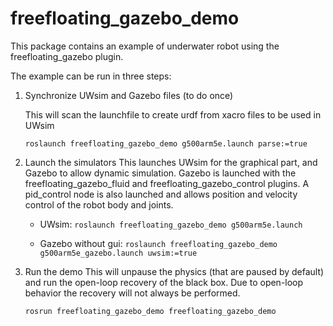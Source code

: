 freefloating_gazebo_demo
========================

This package contains an example of underwater robot using the freefloating_gazebo plugin.

The example can be run in three steps:

1. Synchronize UWsim and Gazebo files (to do once)

    This will scan the launchfile to create urdf from xacro files to be used in UWsim

    `roslaunch freefloating_gazebo_demo g500arm5e.launch parse:=true`

2. Launch the simulators
    This launches UWsim for the graphical part, and Gazebo to allow dynamic simulation. Gazebo is launched with the freefloating_gazebo_fluid and freefloating_gazebo_control plugins.
    A pid_control node is also launched and allows position and velocity control of the robot body and joints.

    - UWsim: `roslaunch freefloating_gazebo_demo g500arm5e.launch`
    
    - Gazebo without gui: `roslaunch freefloating_gazebo_demo g500arm5e_gazebo.launch uwsim:=true`
    
3. Run the demo
    This will unpause the physics (that are paused by default) and run the open-loop recovery of the black box.
    Due to open-loop behavior the recovery will not always be performed.

    `rosrun freefloating_gazebo_demo freefloating_gazebo_demo`